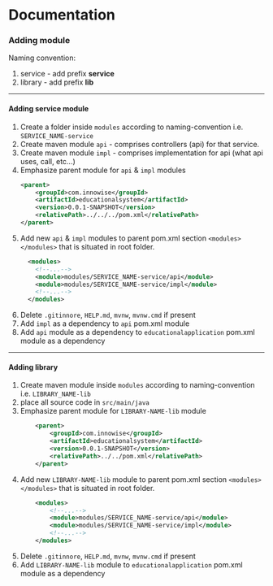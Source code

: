 # Documentation

### Adding module

Naming convention:
1. service - add prefix **service**
2. library - add prefix **lib**

---

#### Adding service module

1. Create a folder inside `modules` according to naming-convention i.e. `SERVICE_NAME-service`
2. Create maven module `api` - comprises controllers (api) for that service.
3. Create maven module `impl` - comprises implementation for api (what api uses, call, etc...)
4. Emphasize parent module for `api` & `impl` modules
    ```xml
    <parent>
        <groupId>com.innowise</groupId>
        <artifactId>educationalsystem</artifactId>
        <version>0.0.1-SNAPSHOT</version>
        <relativePath>../../../pom.xml</relativePath>
    </parent>
    ```
5. Add new `api` & `impl` modules to parent pom.xml section `<modules></modules>` that is situated in root folder. 
    ```xml
      <modules>
        <!--...-->
        <module>modules/SERVICE_NAME-service/api</module>
        <module>modules/SERVICE_NAME-service/impl</module>
        <!--...-->
      </modules>
    ```
6. Delete `.gitinnore`, `HELP.md`, `mvnw`, `mvnw.cmd` if present
7. Add `impl` as a dependency to `api` pom.xml module
8. Add `api` module as a dependency to `educationalapplication` pom.xml module as a dependency
---

#### Adding library

1. Create maven module inside `modules` according to naming-convention i.e. `LIBRARY_NAME-lib`
2. place all source code in `src/main/java`
3. Emphasize parent module for `LIBRARY-NAME-lib` module
    ```xml
        <parent>
            <groupId>com.innowise</groupId>
            <artifactId>educationalsystem</artifactId>
            <version>0.0.1-SNAPSHOT</version>
            <relativePath>../../pom.xml</relativePath>
        </parent>
    ```
4. Add new `LIBRARY-NAME-lib` module to parent pom.xml section `<modules></modules>` that is situated in root folder.
   ```xml
       <modules>
           <!--...-->
           <module>modules/SERVICE_NAME-service/api</module>
           <module>modules/SERVICE_NAME-service/impl</module>
           <!--...-->
       </modules>
   ```
5. Delete `.gitinnore`, `HELP.md`, `mvnw`, `mvnw.cmd` if present
6. Add `LIBRARY-NAME-lib` module to `educationalapplication` pom.xml module as a dependency